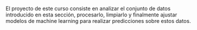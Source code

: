 El proyecto de este curso consiste en analizar el conjunto de datos introducido en esta sección, procesarlo, limpiarlo y finalmente ajustar modelos de machine learning para realizar predicciones sobre estos datos.
